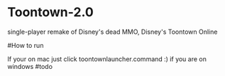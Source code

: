 # Toontown-2.0
single-player remake of Disney's dead MMO, Disney's Toontown Online

#How to run

If your on mac just click toontownlauncher.command :)
if you are on windows #todo
